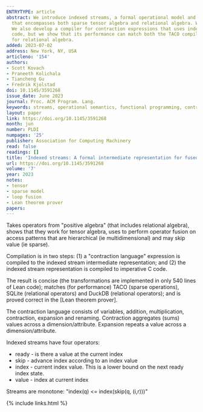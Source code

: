 ```yaml
---
ENTRYTYPE: article
abstract: We introduce indexed streams, a formal operational model and intermediate representation that describes the fused execution of a contraction language
  that encompasses both sparse tensor algebra and relational algebra. We prove that the indexed stream model is correct with respect to a functional semantics.
  We also develop a compiler for contraction expressions that uses indexed streams as an intermediate representation. The compiler is only 540 lines of
  code, but we show that its performance can match both the TACO compiler for sparse tensor algebra and the SQLite and DuckDB query processing libraries
  for relational algebra.
added: 2023-07-02
address: New York, NY, USA
articleno: '154'
authors:
- Scott Kovach
- Praneeth Kolichala
- Tiancheng Gu
- Fredrik Kjolstad
doi: 10.1145/3591268
issue_date: June 2023
journal: Proc. ACM Program. Lang.
keywords: streams, operational semantics, functional programming, contractions
layout: paper
link: https://doi.org/10.1145/3591268
month: jun
number: PLDI
numpages: '25'
publisher: Association for Computing Machinery
read: false
readings: []
title: 'Indexed streams: A formal intermediate representation for fused contraction programs'
url: https://doi.org/10.1145/3591268
volume: '7'
year: 2023
notes:
- tensor
- sparse model
- loop fusion
- Lean theorem prover
papers:
---
```


Takes operators from "positive algebra" (that includes relational algebra),
shows that they work for tensor algebra,
uses to perform operator fusion on access patterns that are
hierarchical (ie multidimensional) and may skip value (ie sparse).

Compilation is in two steps:
(1) a "contraction language" expression is compiled to the indexed stream intermediate representation;
and
(2) the indexed stream representation is compiled to imperative C code.

The result is concise (the transformations are implemented in only 540 lines of Lean code);
matches (for performance) TACO (sparse operations), SQLite (relational operators) and DuckDB (relational operators);
and is proved correct in the [Lean theorem prover].


The contraction language consists of variables, addition, multiplication, contraction, expansion and renaming.
Contraction aggregates (sums) values across a dimension/attribute.
Expansion repeats a value across a dimension/attribute.

Indexed streams have four operators:

- ready - is there a value at the current index
- skip - advance index according to an index value
- index - current index value. This is a lower bound on the next ready index state.
- value - index at current index

Streams are monotone: "index(q) <= index(skip(q, (i,r)))"

{% include links.html %}
